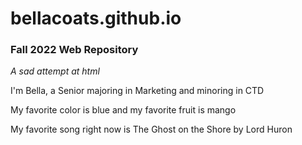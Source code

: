 # bellacoats.github.io

### Fall 2022 Web Repository 
*A sad attempt at html*

I'm Bella, a Senior majoring in Marketing and minoring in CTD

My favorite color is blue and my favorite fruit is mango

My favorite song right now is The Ghost on the Shore by Lord Huron
